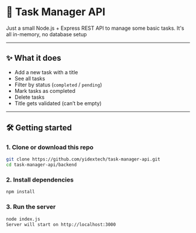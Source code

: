 # 🧰 Task Manager API

Just a small Node.js + Express REST API to manage some basic tasks. It's all in-memory, no database setup

---

## ✨ What it does

- Add a new task with a title
- See all tasks
- Filter by status (`completed` / `pending`)
- Mark tasks as completed
- Delete tasks
- Title gets validated (can’t be empty)

---

## 🛠️ Getting started

### 1. Clone or download this repo

```bash
git clone https://github.com/yidextech/task-manager-api.git
cd task-manager-api/backend

```

### 2. Install dependencies
```bash
npm install
```
### 3. Run the server
```bash
node index.js
Server will start on http://localhost:3000
```

